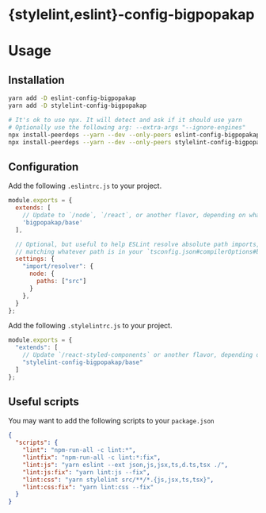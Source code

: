 {stylelint,eslint}-config-bigpopakap
========================

# Usage

## Installation

```bash
yarn add -D eslint-config-bigpopakap
yarn add -D stylelint-config-bigpopakap

# It's ok to use npx. It will detect and ask if it should use yarn
# Optionally use the following arg: --extra-args "--ignore-engines"
npx install-peerdeps --yarn --dev --only-peers eslint-config-bigpopakap
npx install-peerdeps --yarn --dev --only-peers stylelint-config-bigpopakap
```

## Configuration

Add the following `.eslintrc.js` to your project.
```js
module.exports = {
  extends: [
    // Update to `/node`, `/react`, or another flavor, depending on what kind of project you have.
    'bigpopakap/base'
  ],

  // Optional, but useful to help ESLint resolve absolute path imports,
  // matching whatever path is in your `tsconfig.json#compilerOptions#baseUrl`.
  settings: {
    "import/resolver": {
      node: {
        paths: ["src"]
      }
    },
  }
};
```

Add the following `.stylelintrc.js` to your project.
```js
module.exports = {
  "extends": [
    // Update `/react-styled-components` or another flavor, depending on what kind of project you have.
    "stylelint-config-bigpopakap/base"
  ]
};
```

## Useful scripts

You may want to add the following scripts to your `package.json`
```json
{
  "scripts": {
    "lint": "npm-run-all -c lint:*",
    "lintfix": "npm-run-all -c lint:*:fix",
    "lint:js": "yarn eslint --ext json,js,jsx,ts,d.ts,tsx ./",
    "lint:js:fix": "yarn lint:js --fix",
    "lint:css": "yarn stylelint src/**/*.{js,jsx,ts,tsx}",
    "lint:css:fix": "yarn lint:css --fix"
  }
}
```
